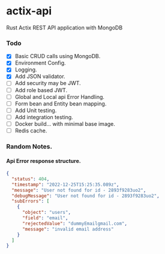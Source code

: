 # actix-api
Rust Actix REST API application with MongoDB

### Todo
- [x] Basic CRUD calls using MongoDB.
- [x] Environment Config.
- [x] Logging.
- [x] Add JSON validator.
- [ ] Add security may be JWT.
- [ ] Add role based JWT.
- [ ] Global and Local api Error Handling.
- [ ] Form bean and Entity bean mapping.
- [ ] Add Unit testing.
- [ ] Add integration testing.
- [ ] Docker build... with minimal base image.
- [ ] Redis cache.

### Random Notes.
#### Api Error response structure.
```json
{
  "status": 404,
  "timestamp": "2022-12-25T15:25:35.089z",
  "message": "User not found for id - 2893f9283uo2",
  "debugMessage": "User not found for id - 2893f9283uo2",
  "subErrors": [
    {
      "object": "users",
      "field": "email",
      "rejectedValue": "dummyEmailgmail.com",
      "message": "invalid email address"
    }
  ]
}
```